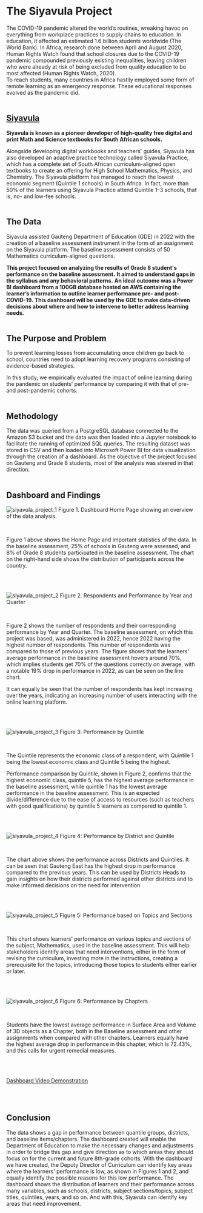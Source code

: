 # The Siyavula Project

The COVID-19 pandemic altered the world’s routines, wreaking havoc on everything from workplace practices to supply chains
to education. In education, it affected an estimated 1.6 billion students worldwide (The World Bank). In Africa, research done 
between April and August 2020, Human Rights Watch found that school closures due to the COVID-19 pandemic compounded
previously existing inequalities, leaving children who were already at risk of being excluded from quality education to be most
affected (Human Rights Watch, 2020).
<br>
To reach students, many countries in Africa hastily employed some form of remote learning as an emergency response. These
educational responses evolved as the pandemic did.
<br>
<br>

## [Siyavula](https://www.siyavula.com/)

**Siyavula is known as a pioneer developer of high-quality free digital and print Math and Science textbooks for South African
schools.**

Alongside developing digital workbooks and teachers' guides, Siyavula has also developed an adaptive practice technology called 
Siyavula Practice, which has a complete set of South African curriculum-aligned open textbooks to create an offering for High 
School Mathematics, Physics, and Chemistry. The Siyavula platform has managed to reach the lowest economic segment 
(Quintile 1 schools) in South Africa. In fact, more than 50% of the learners using Siyavula Practice attend Quintile 1–3 schools, 
that is, no- and low-fee schools.
<br>
<br>

## The Data

Siyavula assisted Gauteng Department of Education (GDE) in 2022 with the creation of a baseline assessment instrument in the form of 
an assignment on the Siyavula platform. The baseline assessment consists of 50 Mathematics curriculum-aligned questions.

**This project focused on analyzing the results of Grade 8 student's performance on the baseline assessment.** 
**It aimed to understand gaps in the syllabus and any behavioral patterns.**
**An ideal outcome was a Power BI dashboard from a 100GB database hosted on AWS containing the learner’s information to outline learner performance pre- and post-COVID-19.**
**This dashboard will be used by the GDE to make data-driven decisions about where and how to intervene to better address learning needs.**
<br>
<br>

## The Purpose and Problem

To prevent learning losses from accumulating once children go back to school, countries need to adopt learning recovery
programs consisting of evidence-based strategies.

In this study, we empirically evaluated the impact of online learning during the pandemic on students’ performance by comparing 
it with that of pre- and post-pandemic cohorts.
<br>
<br>

## Methodology

The data was queried from a PostgreSQL database connected to the Amazon S3 bucket and the data was then loaded into a Jupyter notebook to 
facilitate the running of optimized SQL queries. The resulting dataset was stored in CSV and then loaded into Microsoft Power BI for data 
visualization through the creation of a dashboard. As the objective of the project focused on Gauteng and Grade 8 students, most of the 
analysis was steered in that direction.
<br>
<br>

## Dashboard and Findings


![siyavula_project_1](images/siyavula_project_1.PNG)
Figure 1. Dashboard Home Page showing an overview of the data analysis.

<br>

Figure 1 above shows the Home Page and important statistics of the data. In the baseline assessment, 25% of schools in Gauteng were assessed, and 8% of
Grade 8 students participated in the baseline assessment. The chart on the right-hand side shows the distribution of participants across the country.

<br>
<br>

![siyavula_project_2](images/siyavula_project_2.PNG)
Figure 2. Respondents and Performance by Year and Quarter

<br>

Figure 2 shows the number of respondents and their corresponding performance by Year and Quarter. The baseline assessment, on which this project was based,
was administered in 2022, hence 2022 having the highest number of respondents. This number of respondents was compared to those of previous years. The figure 
shows that the learners' average performance in the baseline assessment hovers around 70%, which implies students get 70% of the questions correctly on 
average, with a notable 19% drop in performance in 2022, as can be seen on the line chart.

It can equally be seen that the number of respondents has kept increasing over the years, indicating an increasing number of users interacting with the online learning platform.

<br>
<br>

![siyavula_project_3](images/siyavula_project_3.PNG)
Figure 3: Performance by Quintile

<br>

The Quintile represents the economic class of a respondent, with Quintile 1 being the lowest economic class and Quintile 5 being the highest.

Performance comparison by Quintile, shown in Figure 2, confirms that the highest economic class, quintile 5, has the highest
average performance in the baseline assessment, while quintile 1 has the lowest average performance in the baseline assessment.
This is an expected divide/difference due to the ease of access to resources (such as teachers with good qualifications) by quintile
5 learners as compared to quintile 1.

<br>
<br>

![siyavula_project_4](images/siyavula_project_4.PNG)
Figure 4: Performance by District and Quintile

<br>

The chart above shows the performance across Districts and Quintiles. It can be seen that Gauteng East has the highest drop in performance 
compared to the previous years. This can be used by Districts Heads to gain insights on how their districts performed against other districts 
and to make informed decisions on the need for intervention

<br>
<br>

![siyavula_project_5](images/siyavula_project_5.PNG)
Figure 5: Performance based on Topics and Sections

<br>

This chart shows learners' performance on various topics and sections of the subject, Mathematics, used in the baseline assessment. This will help 
stakeholders identify areas that need interventions, either in the form of revising the curriculum, investing more in the instructions, creating a 
prerequisite for the topics, introducing those topics to students either earlier or later.

<br>
<br>

![siyavula_project_6](images/siyavula_project_6.PNG)
Figure 6: Performance by Chapters

<br>

Students have the lowest average performance in Surface Area and Volume of 3D objects as a Chapter, both in the Baseline assessment and other assignments when
compared with other chapters. Learners equally have the highest average drop in performance in this chapter, which is 72.43%, and this calls for urgent remedial
measures.

<br>
<br>

[Dashboard Video Demonstration](https://youtu.be/KFYwLKjffAM)

<br>
<br>


## Conclusion

The data shows a gap in performance between quantile groups, districts, and baseline items/chapters. The dashboard created will
enable the Department of Education to make the necessary changes and adjustments in order to bridge this gap and give direction 
as to which areas they should focus on for the current and future 8th-grade cohorts.
With the dashboard we have created, the Deputy Director of Curriculum can identify key areas where the learners' performance is
low, as shown in Figures 1 and 2, and equally identify the possible reasons for this low performance.
The dashboard shows the distribution of learners and their performance across many variables, such as schools, districts, subject
sections/topics, subject titles, quintiles, years, and so on. And with this, Siyavula can identify key areas that need improvement.
